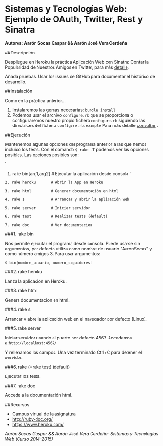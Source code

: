 # Sistemas y Tecnologías Web: Ejemplo de OAuth, Twitter, Rest y Sinatra

**Autores: Aarón Socas Gaspar && Aarón José Vera Cerdeña**

##Descripción

Despliegue en Heroku la práctica Aplicación Web con Sinatra: Contar la Popularidad de Nuestros 
Amigos en Twitter, para más [detalle](https://github.com/alu0100207385/SYTW_p1).

Añada pruebas. Usar los issues de GitHub para documentar el histórico de desarrollo. 


##Instalación

Como en la práctica anterior...

1. Instalaremos las gemas necesarias: `bundle install`
2. Podemos usar el archivo `configure.rb` que se proporciona o configuraremos nuestro propio fichero `configure.rb` siguiendo las directrices del fichero `configure.rb.example`
Para más detalle [consultar](http://nereida.deioc.ull.es/~lpp/perlexamples/node39.html) .



##Ejecución

Mantenemos algunas opciones del programa anterior a las que hemos incluido los tests. Con el comando `$ rake -T` podemos ver las opciones posibles.
Las opciones posibles son:

`
1. rake bin[arg1,arg2]  # Ejecutar la aplicación desde consola
`

`
2. rake heroku       # Abrir la App en Heroku 
`

`
3. rake html         # Generar documentación en html
`

`
4. rake s            # Arrancar y abrir la aplicación web
`

`
5. rake server       # Iniciar servidor
`

`
6. rake test         # Realizar tests (default)
`

`
7. rake doc          # Ver documentacion
`


###1. rake bin

Nos permite ejecutar el programa desde consola. Puede usarse sin argumentos, por defecto utiliza como 
nombre de usuario "AaronSocas" y como número amigos 3. Para usar argumentos:

`
$ bin[nombre_usuario, numero_seguidores]
`

###2. rake heroku

Lanza la aplicacion en Heroku.

###3. rake html

Genera documentacion en html.

###4. rake s

Arrancar y abre la aplicación web en el navegador por defecto (Linux).

###5. rake server

Iniciar servidor usando el puerto por defecto 4567. Accedemos a:`http://localhost:4567/`

Y rellenamos los campos. Una vez terminado Ctrl+C para detener el servidor.

###6. rake (=rake test) (default)

Ejecutar los tests.

###7. rake doc

Accede a la documentación html.



##Recursos

- Campus virtual de la asignatura
- http://ruby-doc.org/
- https://www.heroku.com/

*Aarón Socas Gaspar && Aarón José Vera Cerdeña- Sistemas y Tecnologías Web (Curso 2014-2015)*

